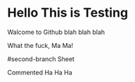 # Hello This is Testing

Walcome to Github
blah blah blah

What the fuck, Ma Ma!


#second-branch Sheet

Commented Ha Ha Ha
